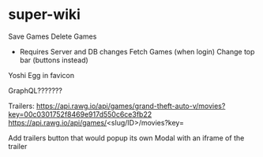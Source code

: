 # super-wiki


Save Games
Delete Games
- Requires Server and DB changes
Fetch Games (when login)
Change top bar (buttons instead)

Yoshi Egg in favicon

GraphQL???????

Trailers:
https://api.rawg.io/api/games/grand-theft-auto-v/movies?key=00c0301752f8469e917d550c6ce3fb22
https://api.rawg.io/api/games/<slug/ID>/movies?key=

Add trailers button that would popup its own Modal with an iframe of the trailer